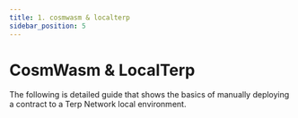 ```yaml
---
title: 1. cosmwasm & localterp
sidebar_position: 5
---
```


# CosmWasm & LocalTerp 

The following is detailed guide that shows the basics of manually deploying a contract to a Terp Network local environment.


